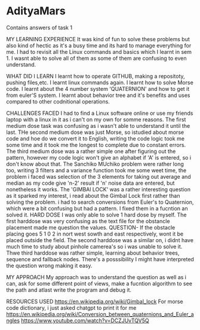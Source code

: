 # AdityaMars
Contains answers of task 1

MY LEARNING EXPERIENCE
  It was kind of fun to solve these problems but also kind of hectic as it's a busy time and its hard to manage everything for me.
  I had to revisit all the Linux commands and basics which I learnt in sem 1.
  I wasnt able to solve all of them as some of them are confusing to even understand.

WHAT DID I LEARN
  I learnt how to operate GITHUB, making a repositoty, pushing files,etc.
  I learnt linux commands again.
  I learnt how to solve Morse code.
  I learnt about the 4 number system 'QUATERNION' and how to get it from euler'S system.
  I learnt about behavior tree and it's benefits and uses compared to other codnitional operations.


CHALLENGES FACED
  I had to find a Linux software online or use my friends laptop with a linux in it as i can't on my own for somme reasons.
  The first medium dose task was confusing as i wasn't able to understand it until the last.
  THe second medium dose was just Morse, so istudied about morse code and hoe do we convert it to English, writing the code logic took me some time and it took me the longest to complete due to constant errors.
  The third medium dose was a rather simple one after figuring out the pattern, however my code logic won't give an alphabet if 'A' is entered, so i don't know about that.
  The Sanchiko MUchiko problem were rather long too, writing 3 filters and a variance function took  me some weet time, the problem i faced was selection of the 3 elements for taking out average and median as my code give 'n-2' result if 'n' noise data are entered, but nonetheless it works.
  The 'GIMBAl LOCK' was a rather interesting question as it sparked my interest, i read about the Gimbal Lock first rather than solving the problem.
  i had to search conversions from Euler's to Quaternion, which were a bit confusing but had a pattern. I fixed them in a fucntion an solved it.
  HARD DOSE
  I was only able to solve 1 hard dose by myself.
  The first harddose was very confusing as the text file for the obstancle placement made me question the  values. QUESTION- If the obstacle placing goes 5 1 0 2 in nort west sowth and east respectively, wont it be placed outside the field.
  The second harddose was a similar on, i didnt have much time to study about pinhole camerea's so i was unable to solve it.
  Thwe third harddose was rather simple, learning about behavior trees, sequence and fallback nodes. There's a posssibility I might have interpreted the question wrong making it easy.

MY APPROACH
  My approach was to understand the question as well as i can, ask for some different point of views, make a fucntion algorithm to see the path and atlast write the program and debug it.

RESOURCES USED
  https://en.wikipedia.org/wiki/Gimbal_lock
  For morse code dictionary, i just asked chatgpt to print it for me
  https://en.wikipedia.org/wiki/Conversion_between_quaternions_and_Euler_angles
  https://www.youtube.com/watch?v=DCZJUvTQV5Q
  
